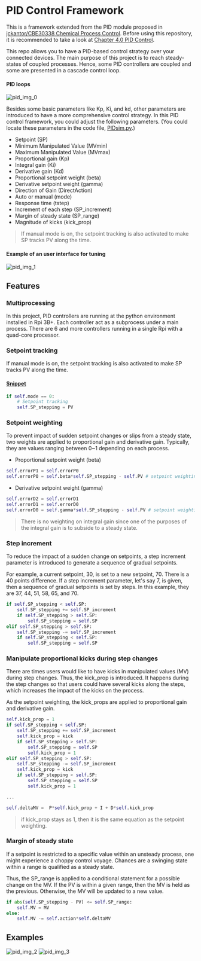 # PID Control Framework
This is a framework extended from the PID module proposed in [jckantor/CBE30338 Chemical Process Control](https://github.com/jckantor/CBE30338.git).
Before using this repository, it is recommended to take a look at [Chapter 4.0 PID Control](https://jckantor.github.io/CBE30338/04.00-PID_Control.html).

This repo allows you to have a PID-based control strategy over your connected devices.
The main purpose of this project is to reach steady-states of coupled processes.
Hence, some PID controllers are coupled and some are presented in a cascade control loop. 
#### PID loops
![pid_img_0](https://i.imgur.com/rHLQgGv.png)

Besides some basic parameters like Kp, Ki, and kd, other parameters are introduced to have a more comprehensive control strategy. In this PID control framework, you could adjust the following parameters. (You could locate these parameters in the code file, [PIDsim.py](https://github.com/PeterTsungYu/dev_iot/blob/dev/PIDsim.py).)
- Setpoint (SP)
- Minimum Manipulated Value (MVmin)
- Maximum Manipulated Value (MVmax)
- Proportional gain (Kp)
- Integral gain (Ki)
- Derivative gain (Kd)
- Proportional setpoint weight (beta)
- Derivative setpoint weight (gamma)
- Direction of Gain (DirectAction)
- Auto or manual (mode) 
- Response time (tstep)
- Increment of each step (SP_increment)
- Margin of steady state (SP_range)
- Magnitude of kicks (kick_prop)

> If manual mode is on, the setpoint tracking is also activated to make SP tracks PV along the time.

#### Example of an user interface for tuning
![pid_img_1](https://i.imgur.com/oDoADc2.png)

## Features
### Multiprocessing
In this project, PID controllers are running at the python environment installed in Rpi 3B+.
Each controller act as a subprocess under a main process.
There are 6 and more controllers running in a single Rpi with a quad-core processor.

### Setpoint tracking
If manual mode is on, the setpoint tracking is also activated to make SP tracks PV along the time.
#### [Snippet](https://github.com/PeterTsungYu/dev_iot/blob/faaae0b20436e31ef187fba7f2436a747c19b041/PIDsim.py#L304)
```python
if self.mode == 0:
    # Setpoint tracking
    self.SP_stepping = PV
```

### Setpoint weighting
To prevent impact of sudden setpoint changes or slips from a steady state, two weights are applied to proportional gain and derivative gain.
Typically, they are values ranging between 0~1 depending on each process.

- Proportional setpoint weight (beta)
```python
self.errorP1 = self.errorP0
self.errorP0 = self.beta*self.SP_stepping - self.PV # setpoint weighting
```

- Derivative setpoint weight (gamma)
```python
self.errorD2 = self.errorD1
self.errorD1 = self.errorD0
self.errorD0 = self.gamma*self.SP_stepping - self.PV # setpoint weighting
```

> There is no weighting on integral gain since one of the purposes of the integral gain is to subside to a steady state.

### Step increment
To reduce the impact of a sudden change on setpoints, a step increment parameter is introduced to generate a sequence of gradual setpoints.

For example, a current setpoint, 30, is set to a new setpoint, 70.
There is a 40 points difference.
If a step increment parameter, let's say 7, is given, then a sequence of gradual setpoints is set by steps.
In this example, they are 37, 44, 51, 58, 65, and 70.

```python
if self.SP_stepping < self.SP:
    self.SP_stepping += self.SP_increment
    if self.SP_stepping > self.SP:
        self.SP_stepping = self.SP
elif self.SP_stepping > self.SP:
    self.SP_stepping -= self.SP_increment
    if self.SP_stepping < self.SP:
        self.SP_stepping = self.SP 
```

### Manipulate proportional kicks during step changes 
There are times users would like to have kicks in manipulated values (MV) during step changes.
Thus, the kick_prop is introduced. It happens during the step changes so that users could have several kicks along the steps, which increases the impact of the kicks on the process.

As the setpoint weighting, the kick_props are applied to proportional gain and derivative gain.

```python
self.kick_prop = 1
if self.SP_stepping < self.SP:
    self.SP_stepping += self.SP_increment
    self.kick_prop = kick
    if self.SP_stepping > self.SP:
        self.SP_stepping = self.SP
        self.kick_prop = 1
elif self.SP_stepping > self.SP:
    self.SP_stepping -= self.SP_increment
    self.kick_prop = kick
    if self.SP_stepping < self.SP:
        self.SP_stepping = self.SP 
        self.kick_prop = 1 

...

self.deltaMV =  P*self.kick_prop + I + D*self.kick_prop
```

> if kick_prop stays as 1, then it is the same equation as the setpoint weighting.

### Margin of steady state
If a setpoint is restricted to a specific value within an unsteady process, one might experience a choppy control voyage.
Chances are a swinging state within a range is qualified as a steady state. 

Thus, the SP_range is applied to a conditional statement for a possible change on the MV.
If the PV is within a given range, then the MV is held as the previous.
Otherwise, the MV will be updated to a new value.

```python
if abs(self.SP_stepping - PV) <= self.SP_range:
    self.MV = MV
else:
    self.MV -= self.action*self.deltaMV
```

## Examples
![pid_img_2](https://i.imgur.com/rvOjZq2.gif)
![pid_img_3](https://i.imgur.com/a2os7RM.gif)


